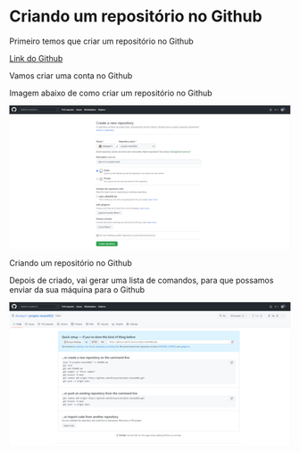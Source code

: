 <h1>Criando um repositório no Github</h1>
<div>
    <p>Primeiro temos que criar um repositório no Github</p>
    <a href="https://github.com/Aironys1/projeto-teste2022" target="_blank">Link  do Github</a>
</div>
<div>
    <p>Vamos criar uma conta no Github</p>
</div>

<div>
    <p>Imagem abaixo de como criar um repositório no Github</p>
    <img src="img/conta.png" alt="">
    <p>Criando um repositório no Github</p>
</div>

<div>
    <p>Depois de criado, vai gerar uma lista de comandos, para que possamos enviar da sua máquina para o Github</p>
    <img src="img/conta2.png" alt="">
</div>